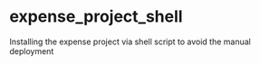 # expense_project_shell
Installing the expense project via shell script to avoid the manual deployment
